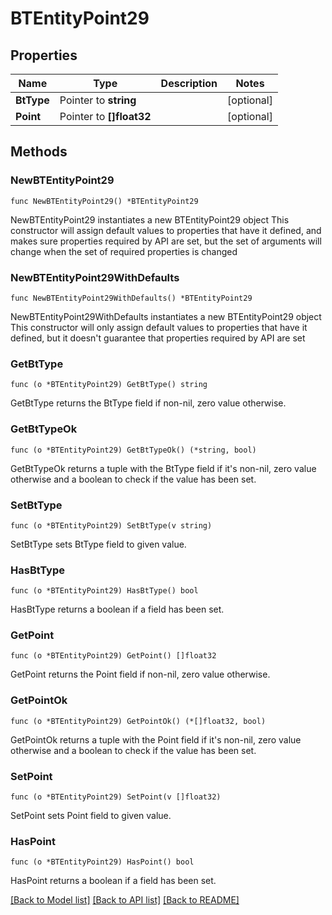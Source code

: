 # BTEntityPoint29

## Properties

Name | Type | Description | Notes
------------ | ------------- | ------------- | -------------
**BtType** | Pointer to **string** |  | [optional] 
**Point** | Pointer to **[]float32** |  | [optional] 

## Methods

### NewBTEntityPoint29

`func NewBTEntityPoint29() *BTEntityPoint29`

NewBTEntityPoint29 instantiates a new BTEntityPoint29 object
This constructor will assign default values to properties that have it defined,
and makes sure properties required by API are set, but the set of arguments
will change when the set of required properties is changed

### NewBTEntityPoint29WithDefaults

`func NewBTEntityPoint29WithDefaults() *BTEntityPoint29`

NewBTEntityPoint29WithDefaults instantiates a new BTEntityPoint29 object
This constructor will only assign default values to properties that have it defined,
but it doesn't guarantee that properties required by API are set

### GetBtType

`func (o *BTEntityPoint29) GetBtType() string`

GetBtType returns the BtType field if non-nil, zero value otherwise.

### GetBtTypeOk

`func (o *BTEntityPoint29) GetBtTypeOk() (*string, bool)`

GetBtTypeOk returns a tuple with the BtType field if it's non-nil, zero value otherwise
and a boolean to check if the value has been set.

### SetBtType

`func (o *BTEntityPoint29) SetBtType(v string)`

SetBtType sets BtType field to given value.

### HasBtType

`func (o *BTEntityPoint29) HasBtType() bool`

HasBtType returns a boolean if a field has been set.

### GetPoint

`func (o *BTEntityPoint29) GetPoint() []float32`

GetPoint returns the Point field if non-nil, zero value otherwise.

### GetPointOk

`func (o *BTEntityPoint29) GetPointOk() (*[]float32, bool)`

GetPointOk returns a tuple with the Point field if it's non-nil, zero value otherwise
and a boolean to check if the value has been set.

### SetPoint

`func (o *BTEntityPoint29) SetPoint(v []float32)`

SetPoint sets Point field to given value.

### HasPoint

`func (o *BTEntityPoint29) HasPoint() bool`

HasPoint returns a boolean if a field has been set.


[[Back to Model list]](../README.md#documentation-for-models) [[Back to API list]](../README.md#documentation-for-api-endpoints) [[Back to README]](../README.md)


